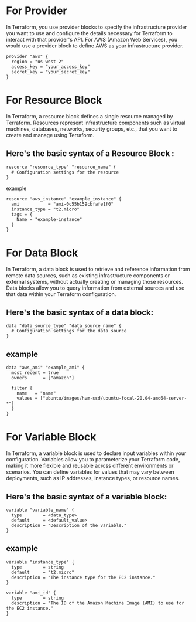 # For Provider
In Terraform, you use provider blocks to specify the infrastructure provider you want to use and configure the details necessary for Terraform to interact with that provider's API. For AWS (Amazon Web Services), you would use a provider block to define AWS as your infrastructure provider.
```
provider "aws" {
  region = "us-west-2"
  access_key = "your_access_key"
  secret_key = "your_secret_key"
}
```
# For Resource Block

In Terraform, a resource block defines a single resource managed by Terraform. Resources represent infrastructure components such as virtual machines, databases, networks, security groups, etc., that you want to create and manage using Terraform.
## Here's the basic syntax of a Resource Block :
```
resource "resource_type" "resource_name" {
  # Configuration settings for the resource
}
```
example
```
resource "aws_instance" "example_instance" {
  ami           = "ami-0c55b159cbfafe1f0"
  instance_type = "t2.micro"
  tags = {
    Name = "example-instance"
  }
}
```
# For Data Block
In Terraform, a data block is used to retrieve and reference information from remote data sources, such as existing infrastructure components or external systems, without actually creating or managing those resources. Data blocks allow you to query information from external sources and use that data within your Terraform configuration.
## Here's the basic syntax of a data block:
```
data "data_source_type" "data_source_name" {
  # Configuration settings for the data source
}
```
## example
```
data "aws_ami" "example_ami" {
  most_recent = true
  owners      = ["amazon"]

  filter {
    name   = "name"
    values = ["ubuntu/images/hvm-ssd/ubuntu-focal-20.04-amd64-server-*"]
  }
}
```
# For Variable Block
In Terraform, a variable block is used to declare input variables within your configuration. Variables allow you to parameterize your Terraform code, making it more flexible and reusable across different environments or scenarios. You can define variables for values that may vary between deployments, such as IP addresses, instance types, or resource names.
## Here's the basic syntax of a variable block:
```
variable "variable_name" {
  type        = <data_type>
  default     = <default_value>
  description = "Description of the variable."
}
```
## example
```
variable "instance_type" {
  type        = string
  default     = "t2.micro"
  description = "The instance type for the EC2 instance."
}

variable "ami_id" {
  type        = string
  description = "The ID of the Amazon Machine Image (AMI) to use for the EC2 instance."
}
```
